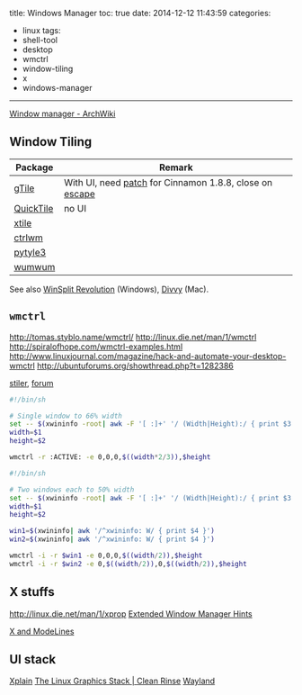 title: Windows Manager
toc: true
date: 2014-12-12 11:43:59
categories:
- linux
tags:
- shell-tool
- desktop
- wmctrl
- window-tiling
- x
- windows-manager
---

[Window manager - ArchWiki](https://wiki.archlinux.org/index.php/Window_Manager)

## Window Tiling

Package       | Remark
--------      | -------
[gTile][]     | With UI, need [patch](https://github.com/shuairan/gTile/pull/16) for Cinnamon 1.8.8, close on [escape](https://github.com/shuairan/gTile/issues/2)
[QuickTile][] | no UI
[xtile][]     |
[ctrlwm][]    |
[pytyle3][]   |
[wumwum][]    |
See also [WinSplit Revolution][] (Windows), [Divvy][] (Mac).

[gTile]: https://github.com/shuairan/gTile
[QuickTile]: https://github.com/ssokolow/quicktile
[xtile]: http://www.giuspen.com/x-tile/
[ctrlwm]: http://gtk-apps.org/content/show.php/ctrlwm?content=114565
[wmctrl]: http://tomas.styblo.name/wmctrl/
[pytyle3]: https://github.com/BurntSushi/pytyle3
[wumwum]: http://wumwum.sourceforge.net/
[WinSplit Revolution]: http://winsplit-revolution.com/screenshots
[Divvy]: http://alternativeto.net/software/divvy/

## `wmctrl`

http://tomas.styblo.name/wmctrl/
http://linux.die.net/man/1/wmctrl
http://spiralofhope.com/wmctrl-examples.html
http://www.linuxjournal.com/magazine/hack-and-automate-your-desktop-wmctrl
http://ubuntuforums.org/showthread.php?t=1282386

[stiler](https://github.com/TheWanderer/stiler/tree/grid), [forum](https://bbs.archlinux.org/viewtopic.php?id=64100)

```sh
#!/bin/sh

# Single window to 66% width 
set -- $(xwininfo -root| awk -F '[ :]+' '/ (Width|Height):/ { print $3 }')
width=$1
height=$2 

wmctrl -r :ACTIVE: -e 0,0,0,$((width*2/3)),$height
```

```sh
#!/bin/sh

# Two windows each to 50% width
set -- $(xwininfo -root| awk -F '[ :]+' '/ (Width|Height):/ { print $3 }')
width=$1
height=$2

win1=$(xwininfo| awk '/^xwininfo: W/ { print $4 }')
win2=$(xwininfo| awk '/^xwininfo: W/ { print $4 }')

wmctrl -i -r $win1 -e 0,0,0,$((width/2)),$height
wmctrl -i -r $win2 -e 0,$((width/2)),0,$((width/2)),$height
```

## X stuffs

http://linux.die.net/man/1/xprop
[Extended Window Manager Hints](http://standards.freedesktop.org/wm-spec/wm-spec-latest.html)

[X and ModeLines](http://howto-pages.org/ModeLines/)

## UI stack

[Xplain](http://magcius.github.io/xplain/article/)
[The Linux Graphics Stack | Clean Rinse](http://blog.mecheye.net/2012/06/the-linux-graphics-stack/)
[Wayland](http://wayland.freedesktop.org/)
